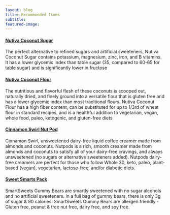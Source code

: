 ```yaml
---
layout: blog
title: Recommended Items
subtitle:
featured-image:
---		
```

#### [Nutiva Coconut Sugar](https://amzn.to/39mBvoz "Nutiva Coconut Sugar")
The perfect alternative to refined sugars and artificial sweeteners, Nutiva Coconut Sugar contains potassium, magnesium, zinc, iron, and B vitamins. It has a lower glycemic index than table sugar (35, compared to 60-65 for table sugar) and is significantly lower in fructose

#### [Nutiva Coconut Flour](https://amzn.to/2WJpIOa "Nutiva Coconut Flour")
The nutritious and flavorful flesh of these coconuts is scooped out, naturally dried, and finely ground into a versatile flour that is gluten free and has a lower glycemic index than most traditional flours. Nutiva Coconut Flour has a high fiber content, can be substituted for up to 1/3rd of wheat flour in standard recipes, and is a healthful addition to vegetarian, vegan, whole food, paleo, ketogenic, and gluten-free diets

#### [Cinnamon Swirl Nut Pod](https://amzn.to/2ycQpkf "Cinnamon Swirl Nut Pod")
Cinnamon Swirl, unsweetened dairy-free liquid coffee creamer made from almonds and coconuts. Nutpods is a rich, smooth creamer made from almonds and coconuts to satisfy all of your dairy-free cravings, and always unsweetened (no sugars or alternative sweeteners added). Nutpods dairy-free creamers are perfect for those who follow Whole 30, keto, paleo, plant-based (vegan), vegetarian, lactose-free, and/or diabetic diets.

#### [Sweet Smarts Pack](https://amzn.to/2ycQpkf "Sweet Smarts Pack")
SmartSweets Gummy Bears are smartly sweetened with no sugar alcohols and no artificial sweeteners. In a full bag of gummy bears, there is only 3g of sugar & 90 calories. SmartSweets Gummy Bears are allergen friendly - Gluten free, peanut & tree nut free, dairy free, and soy free.

